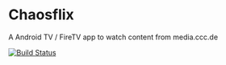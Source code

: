 # Chaosflix

A Android TV / FireTV app to watch content from media.ccc.de


[![Build Status](https://travis-ci.org/NiciDieNase/chaosflix.svg?branch=master)](https://travis-ci.org/NiciDieNase/chaosflix)